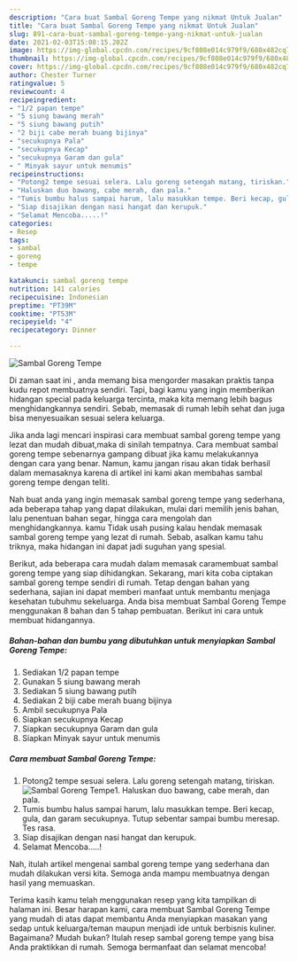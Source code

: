 ```yaml
---
description: "Cara buat Sambal Goreng Tempe yang nikmat Untuk Jualan"
title: "Cara buat Sambal Goreng Tempe yang nikmat Untuk Jualan"
slug: 891-cara-buat-sambal-goreng-tempe-yang-nikmat-untuk-jualan
date: 2021-02-03T15:08:15.202Z
image: https://img-global.cpcdn.com/recipes/9cf808e014c979f9/680x482cq70/sambal-goreng-tempe-foto-resep-utama.jpg
thumbnail: https://img-global.cpcdn.com/recipes/9cf808e014c979f9/680x482cq70/sambal-goreng-tempe-foto-resep-utama.jpg
cover: https://img-global.cpcdn.com/recipes/9cf808e014c979f9/680x482cq70/sambal-goreng-tempe-foto-resep-utama.jpg
author: Chester Turner
ratingvalue: 5
reviewcount: 4
recipeingredient:
- "1/2 papan tempe"
- "5 siung bawang merah"
- "5 siung bawang putih"
- "2 biji cabe merah buang bijinya"
- "secukupnya Pala"
- "secukupnya Kecap"
- "secukupnya Garam dan gula"
- " Minyak sayur untuk menumis"
recipeinstructions:
- "Potong2 tempe sesuai selera. Lalu goreng setengah matang, tiriskan."
- "Haluskan duo bawang, cabe merah, dan pala."
- "Tumis bumbu halus sampai harum, lalu masukkan tempe. Beri kecap, gula, dan garam secukupnya. Tutup sebentar sampai bumbu meresap. Tes rasa."
- "Siap disajikan dengan nasi hangat dan kerupuk."
- "Selamat Mencoba.....!"
categories:
- Resep
tags:
- sambal
- goreng
- tempe

katakunci: sambal goreng tempe 
nutrition: 141 calories
recipecuisine: Indonesian
preptime: "PT39M"
cooktime: "PT53M"
recipeyield: "4"
recipecategory: Dinner

---
```



![Sambal Goreng Tempe](https://img-global.cpcdn.com/recipes/9cf808e014c979f9/680x482cq70/sambal-goreng-tempe-foto-resep-utama.jpg)

Di zaman  saat ini , anda memang bisa mengorder masakan praktis tanpa kudu repot membuatnya sendiri. Tapi, bagi kamu yang ingin memberikan hidangan special pada keluarga tercinta, maka kita memang lebih bagus menghidangkannya sendiri. Sebab, memasak di rumah lebih sehat dan juga bisa menyesuaikan sesuai selera keluarga.

Jika anda lagi mencari inspirasi cara membuat sambal goreng tempe yang lezat dan mudah dibuat,maka di sinilah tempatnya. Cara membuat sambal goreng tempe  sebenarnya gampang dibuat jika kamu melakukannya dengan cara yang benar. Namun, kamu jangan risau akan tidak berhasil dalam memasaknya 
karena di artikel ini kami akan membahas sambal goreng tempe dengan teliti.  



Nah buat anda yang ingin memasak sambal goreng tempe yang sederhana, ada beberapa tahap yang dapat dilakukan, mulai dari memilih jenis bahan, lalu penentuan bahan segar, hingga cara mengolah dan menghidangkannya. kamu Tidak usah pusing kalau hendak memasak sambal goreng tempe yang lezat di rumah. Sebab, asalkan kamu  tahu triknya, maka hidangan ini dapat jadi suguhan yang spesial.

Berikut, ada beberapa cara mudah dalam memasak caramembuat sambal goreng tempe yang siap dihidangkan. Sekarang, mari kita coba ciptakan sambal goreng tempe sendiri di rumah. Tetap dengan bahan yang sederhana, sajian ini dapat memberi manfaat untuk membantu menjaga kesehatan tubuhmu sekeluarga. Anda bisa membuat Sambal Goreng Tempe menggunakan 8 bahan dan 5 tahap pembuatan. Berikut ini cara untuk membuat hidangannya.

<!--inarticleads1-->

##### Bahan-bahan dan bumbu yang dibutuhkan untuk menyiapkan Sambal Goreng Tempe:

1. Sediakan 1/2 papan tempe
1. Gunakan 5 siung bawang merah
1. Sediakan 5 siung bawang putih
1. Sediakan 2 biji cabe merah buang bijinya
1. Ambil secukupnya Pala
1. Siapkan secukupnya Kecap
1. Siapkan secukupnya Garam dan gula
1. Siapkan  Minyak sayur untuk menumis




<!--inarticleads2-->

##### Cara membuat Sambal Goreng Tempe:

1. Potong2 tempe sesuai selera. Lalu goreng setengah matang, tiriskan.
<img src="https://img-global.cpcdn.com/steps/101b1e2d7b8ab832/160x128cq70/sambal-goreng-tempe-langkah-memasak-1-foto.jpg" alt="Sambal Goreng Tempe">1. Haluskan duo bawang, cabe merah, dan pala.
1. Tumis bumbu halus sampai harum, lalu masukkan tempe. Beri kecap, gula, dan garam secukupnya. Tutup sebentar sampai bumbu meresap. Tes rasa.
1. Siap disajikan dengan nasi hangat dan kerupuk.
1. Selamat Mencoba.....!




Nah, itulah artikel mengenai  sambal goreng tempe  yang sederhana dan mudah dilakukan versi kita. Semoga anda mampu membuatnya dengan hasil yang memuaskan. 

Terima kasih kamu telah menggunakan resep yang kita tampilkan di halaman ini. Besar harapan kami, cara membuat  Sambal Goreng Tempe yang mudah di atas dapat membantu Anda menyiapkan masakan yang sedap untuk keluarga/teman maupun menjadi ide untuk berbisnis kuliner. Bagaimana? Mudah bukan? Itulah resep sambal goreng tempe yang bisa Anda praktikkan di rumah. Semoga bermanfaat dan selamat mencoba!

